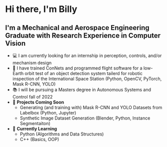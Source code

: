 # Hi there, I'm Billy


## I'm a Mechanical and Aerospace Engineering Graduate with Research Experience in Computer Vision

* 💻 I am currently looking for an internship in perception, controls, and/or mechanism design
* 📡 I have trained ConNets and programmed flight software for a low-Earth orbit test of an object detection system tailerd for robotic inspection of the International Space Station (Python, OpenCV, PyTorch, Mask R-CNN, YOLO)
* 📚 I will be pursuing a Masters degree in Autonomous Systems and Control fall of 2022
* 🔧 **Projects Coming Soon** 
  * Generating (and training with) Mask R-CNN and YOLO Datasets from Labelbox (Python, Jupyter)
  * Synthetic Image Dataset Generation (Blender, Python, Instance Segmentaiton)
* 🐍 **Currently Learning**
  * Python (Algorithms and Data Structures)
  * C++ (Basics, OOP)
